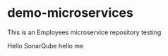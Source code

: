 # demo-microservices
This is an Employees microservice repository
testing

Hello SonarQube
hello me
